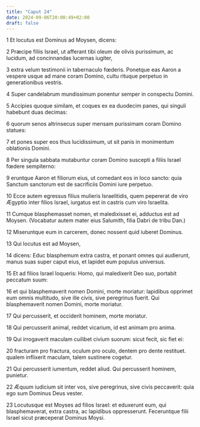 ```yaml
---
title: "Caput 24"
date: 2024-09-06T20:00:49+02:00
draft: false
---
```



1 Et locutus est Dominus ad Moysen, dicens:

2 Præcipe filiis Israel, ut afferant tibi oleum de olivis purissimum, ac lucidum, ad concinnandas lucernas iugiter,

3 extra velum testimonii in tabernaculo fœderis. Ponetque eas Aaron a vespere usque ad mane coram Domino, cultu rituque perpetuo in generationibus vestris.

4 Super candelabrum mundissimum ponentur semper in conspectu Domini.

5 Accipies quoque similam, et coques ex ea duodecim panes, qui singuli habebunt duas decimas:

6 quorum senos altrinsecus super mensam purissimam coram Domino statues:

7 et pones super eos thus lucidissimum, ut sit panis in monimentum oblationis Domini.

8 Per singula sabbata mutabuntur coram Domino suscepti a filiis Israel fœdere sempiterno:

9 eruntque Aaron et filiorum eius, ut comedant eos in loco sancto: quia Sanctum sanctorum est de sacrificiis Domini iure perpetuo.

10 Ecce autem egressus filius mulieris Israelitidis, quem pepererat de viro Ægyptio inter filios Israel, iurgatus est in castris cum viro Israelita.

11 Cumque blasphemasset nomen, et maledixisset ei, adductus est ad Moysen. (Vocabatur autem mater eius Salumith, filia Dabri de tribu Dan.)

12 Miseruntque eum in carcerem, donec nossent quid iuberet Dominus.

13 Qui locutus est ad Moysen,

14 dicens: Educ blasphemum extra castra, et ponant omnes qui audierunt, manus suas super caput eius, et lapidet eum populus universus.

15 Et ad filios Israel loqueris: Homo, qui maledixerit Deo suo, portabit peccatum suum:

16 et qui blasphemaverit nomen Domini, morte moriatur: lapidibus opprimet eum omnis multitudo, sive ille civis, sive peregrinus fuerit. Qui blasphemaverit nomen Domini, morte moriatur.

17 Qui percusserit, et occiderit hominem, morte moriatur.

18 Qui percusserit animal, reddet vicarium, id est animam pro anima.

19 Qui irrogaverit maculam cuilibet civium suorum: sicut fecit, sic fiet ei:

20 fracturam pro fractura, oculum pro oculo, dentem pro dente restituet. qualem inflixerit maculam, talem sustinere cogetur.

21 Qui percusserit iumentum, reddet aliud. Qui percusserit hominem, punietur.

22 Æquum iudicium sit inter vos, sive peregrinus, sive civis peccaverit: quia ego sum Dominus Deus vester.

23 Locutusque est Moyses ad filios Israel: et eduxerunt eum, qui blasphemaverat, extra castra, ac lapidibus oppresserunt. Feceruntque filii Israel sicut præceperat Dominus Moysi.

